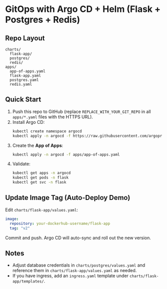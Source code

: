 # GitOps with Argo CD + Helm (Flask + Postgres + Redis)

## Repo Layout
```
charts/
  flask-app/
  postgres/
  redis/
apps/
  app-of-apps.yaml
  flask-app.yaml
  postgres.yaml
  redis.yaml
```

## Quick Start

1. Push this repo to GitHub (replace `REPLACE_WITH_YOUR_GIT_REPO` in all `apps/*.yaml` files with the HTTPS URL).
2. Install Argo CD:
   ```bash
   kubectl create namespace argocd
   kubectl apply -n argocd -f https://raw.githubusercontent.com/argoproj/argo-cd/stable/manifests/install.yaml
   ```
3. Create the **App of Apps**:
   ```bash
   kubectl apply -n argocd -f apps/app-of-apps.yaml
   ```
4. Validate:
   ```bash
   kubectl get apps -n argocd
   kubectl get pods -n flask
   kubectl get svc -n flask
   ```

## Update Image Tag (Auto-Deploy Demo)
Edit `charts/flask-app/values.yaml`:
```yaml
image:
  repository: your-dockerhub-username/flask-app
  tag: "v2"
```
Commit and push. Argo CD will auto-sync and roll out the new version.

## Notes
- Adjust database credentials in `charts/postgres/values.yaml` and reference them in `charts/flask-app/values.yaml` as needed.
- If you have ingress, add an `ingress.yaml` template under `charts/flask-app/templates/`.
